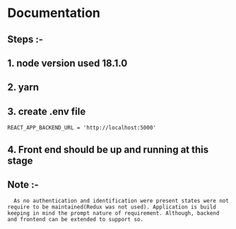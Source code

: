 # Documentation

## Steps :-

## 1. node version used 18.1.0

## 2. yarn

## 3. create .env file

```
REACT_APP_BACKEND_URL = 'http://localhost:5000'
```

## 4. Front end should be up and running at this stage
## Note :-

```
  As no authentication and identification were present states were not require to be maintained(Redux was not used). Application is build keeping in mind the prompt nature of requirement. Although, backend and frontend can be extended to support so.

```
